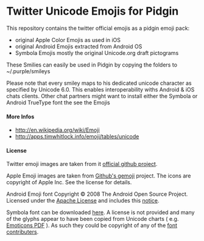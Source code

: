 # Twitter Unicode Emojis for Pidgin

This repository contains the twitter official emojis as a pidgin emoji pack:

*  original Apple Color Emojis
   as used in iOS
*  original Android Emojis
   extracted from Android OS
*  Symbola Emojis
   mostly the original Unicode.org draft pictograms

These Smilies can easily be used in Pidgin by copying the folders to ~/.purple/smileys

Please note that every smiley maps to his dedicated unicode character as specified by Unicode 6.0.
This enables interoperability withs Android & iOS chats clients.
Other chat partners might want to install either the Symbola or Android TrueType font the see the Emojis

#### More Infos

*  http://en.wikipedia.org/wiki/Emoji
*  http://apps.timwhitlock.info/emoji/tables/unicode

#### License

Twitter emoji images are taken from it [official github project]().

Apple Emoji images are taken from [Github's gemoji](https://github.com/github/gemoji) project. The icons are copyright of Apple Inc. See the license for details.

Android Emoji font Copyright © 2008 The Android Open Source Project. Licensed under the [Apache License](http://www.apache.org/licenses/LICENSE-2.0) and includes this [notice](https://s3-eu-west-1.amazonaws.com/tw-font/android/NOTICE).

Symbola font can be downloaded [here](http://users.teilar.gr/~g1951d/). A license is not provided and many of the glyphs appear to have been copied from Unicode charts ( e.g. [Emoticons PDF](http://www.unicode.org/charts/PDF/U1F600.pdf) ). As such they could be copyright of any of the [font contributers](http://www.unicode.org/charts/fonts.html).
